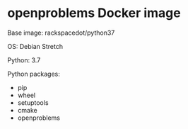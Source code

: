 # openproblems Docker image

Base image: rackspacedot/python37

OS: Debian Stretch

Python: 3.7

Python packages:

* pip
* wheel
* setuptools
* cmake
* openproblems
